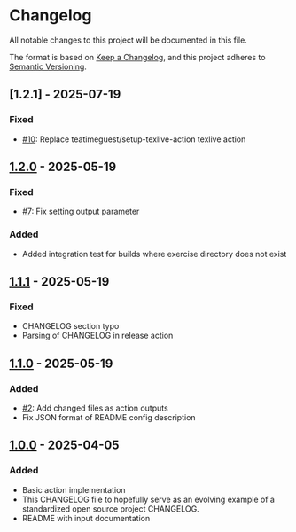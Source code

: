 # Changelog

All notable changes to this project will be documented in this file.

The format is based on [Keep a Changelog](https://keepachangelog.com/en/1.1.0/),
and this project adheres to [Semantic Versioning](https://semver.org/spec/v2.0.0.html).

## [1.2.1] - 2025-07-19

### Fixed

- [#10](https://github.com/SSW-JKU/latex-exercise-ci/issues/10): Replace teatimeguest/setup-texlive-action texlive action

## [1.2.0] - 2025-05-19

### Fixed

- [#7](https://github.com/SSW-JKU/latex-exercise-ci/issues/7): Fix setting output parameter

### Added

- Added integration test for builds where exercise directory does not exist

## [1.1.1] - 2025-05-19

### Fixed

- CHANGELOG section typo
- Parsing of CHANGELOG in release action

## [1.1.0] - 2025-05-19

### Added

- [#2](https://github.com/SSW-JKU/latex-exercise-ci/issues/2): Add changed files as action outputs
- Fix JSON format of README config description

## [1.0.0] - 2025-04-05

### Added

- Basic action implementation
- This CHANGELOG file to hopefully serve as an evolving example of a
  standardized open source project CHANGELOG.
- README with input documentation

[unreleased]: https://github.com/SSW-JKU/latex-exercise-ci/compare/v1.2.1...HEAD
[1.2.0]: https://github.com/SSW-JKU/latex-exercise-ci/compare/v1.2.0...v1.2.1
[1.2.0]: https://github.com/SSW-JKU/latex-exercise-ci/compare/v1.1.1...v1.2.0
[1.1.1]: https://github.com/SSW-JKU/latex-exercise-ci/compare/v1.1.0...v1.1.1
[1.1.0]: https://github.com/SSW-JKU/latex-exercise-ci/compare/v1.0.0...v1.1.0
[1.0.0]: https://github.com/SSW-JKU/latex-exercise-ci/releases/tag/v1.0.0
